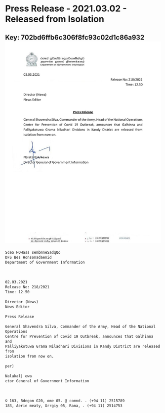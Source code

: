 # Press Release - 2021.03.02 - Released from Isolation 
Key: 702bd6ffb6c306f8fc93c02d1c86a932 
![img](img/702bd6ffb6c306f8fc93c02d1c86a932.jpg)
---
```
SceS HOHass sembmneSadqQo
DFS Bes Honsonadaenid
Department of Government Information

 

02.03.2021
Release No: 218/2021
Time: 12.50

Director (News)
News Editor

Press Release

General Shavendra Silva, Commander of the Army, Head of the National Operations
Centre for Prevention of Covid 19 Outbreak, announces that Galhinna and
Palliyakotuwa Grama Niladhari Divisions in Kandy District are released from
isolation from now on.

per)

Nalakal| ewa
ctor General of Government Information

 

© 163, Bdegon G20, ome 05. @ comnd. . (+94 11) 2515789
183, Aerie meaty, Grrgiy 05, Rana, . (+94 11) 2514753

```
